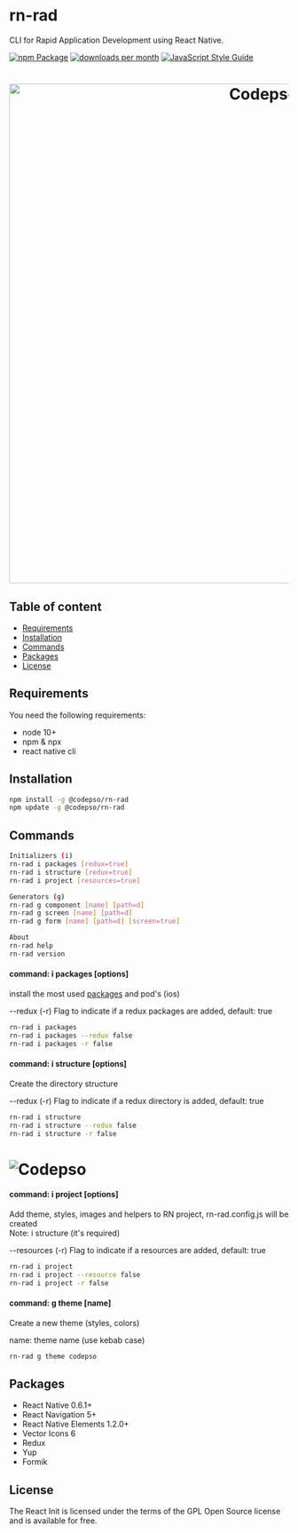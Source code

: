 # rn-rad
CLI for Rapid Application Development using React Native.

[![npm Package](https://img.shields.io/npm/v/@codepso/rn-rad)](https://www.npmjs.org/package/@codepso/rn-rad)
[![downloads per month](http://img.shields.io/npm/dm/@codepso/rn-rad.svg)](https://www.npmjs.org/package/@codepso/rn-rad)
[![JavaScript Style Guide](https://img.shields.io/badge/code_style-standard-brightgreen.svg)](https://standardjs.com)

<h1 align="center">
  <img src="https://codepso-comunity.s3.us-east-2.amazonaws.com/rn-rad/rn-rad-h-5.jpg" alt="Codepso" width="900">
</h1>

## Table of content
- [Requirements](#requirements)
- [Installation](#installation)
- [Commands](#commands)
- [Packages](#packages)
- [License](#license)
## Requirements
You need the following requirements:
 - node 10+
 - npm & npx
 - react native cli
## Installation
```bash
npm install -g @codepso/rn-rad
npm update -g @codepso/rn-rad
```
## Commands
```bash
Initializers (i)
rn-rad i packages [redux=true]
rn-rad i structure [redux=true]
rn-rad i project [resources=true]

Generators (g)
rn-rad g component [name] [path=d]
rn-rad g screen [name] [path=d]
rn-rad g form [name] [path=d] [screen=true]

About
rn-rad help
rn-rad version
```
#### command: i packages [options]
install the most used [packages](#packages) and pod's (ios)

--redux (-r) Flag to indicate if a redux packages are added, default: true

```bash
rn-rad i packages
rn-rad i packages --redux false
rn-rad i packages -r false
```
#### command: i structure [options]
Create the directory structure

--redux (-r) Flag to indicate if a redux directory is added, default: true

```bash
rn-rad i structure
rn-rad i structure --redux false
rn-rad i structure -r false
```
<h1>
  <img src="https://codepso-comunity.s3.us-east-2.amazonaws.com/rn-rad/rn-rad-s-3.jpg" alt="Codepso">
</h1>

#### command: i project [options]
Add theme, styles, images and helpers to RN project, rn-rad.config.js will be created<br/>
Note: i structure (it's required)

--resources (-r) Flag to indicate if a resources are added, default: true

```bash
rn-rad i project
rn-rad i project --resource false
rn-rad i project -r false
```  
#### command: g theme [name]
Create a new theme (styles, colors)
 
name: theme name (use kebab case)

```bash
rn-rad g theme codepso
```  
## Packages
- React Native 0.6.1+
- React Navigation 5+
- React Native Elements 1.2.0+
- Vector Icons 6
- Redux
- Yup
- Formik 
## License
The React Init is licensed under the terms of the GPL Open Source license and is available for free.
